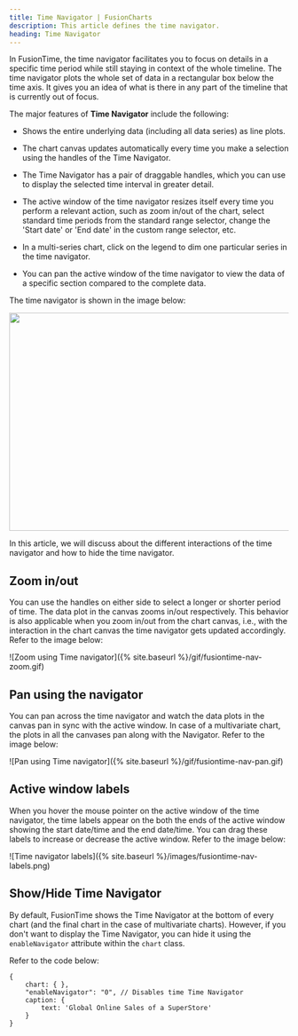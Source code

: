 ```yaml
---
title: Time Navigator | FusionCharts
description: This article defines the time navigator.
heading: Time Navigator
---
```


In FusionTime, the time navigator facilitates you to focus on details in a specific time period while still staying in context of the whole timeline. The time navigator plots the whole set of data in a rectangular box below the time axis. It gives you an idea of what is there in any part of the timeline that is currently out of focus. 

The major features of **Time Navigator** include the following:

* Shows the entire underlying data (including all data series) as line plots.

* The chart canvas updates automatically every time you make a selection using the handles of the Time Navigator.

* The Time Navigator has a pair of draggable handles, which you can use to display the selected time interval in greater detail.

* The active window of the time navigator resizes itself every time you perform a relevant action, such as zoom in/out of the chart, select standard time periods from the standard range selector, change the 'Start date' or 'End date' in the custom range selector, etc.

* In a multi-series chart, click on the legend to dim one particular series in the time navigator.

* You can pan the active window of the time navigator to view the data of a specific section compared to the complete data.

The time navigator is shown in the image below:

<img src="{% site.baseurl %}/images/fusiontime-component-time-navigator.png" width="639" height="393">

In this article, we will discuss about the different interactions of the time navigator and how to hide the time navigator.

## Zoom in/out

You can use the handles on either side to select a longer or shorter period of time. The data plot in the canvas zooms in/out respectively. This behavior is also applicable when you zoom in/out from the chart canvas, i.e., with the interaction in the chart canvas the time navigator gets updated accordingly. Refer to the image below: 

![Zoom using Time navigator]({% site.baseurl %}/gif/fusiontime-nav-zoom.gif)

## Pan using the navigator

You can pan across the time navigator and watch the data plots in the canvas pan in sync with the active window. In case of a multivariate chart, the plots in all the canvases pan along with the Navigator. Refer to the image below:

![Pan using Time navigator]({% site.baseurl %}/gif/fusiontime-nav-pan.gif)

## Active window labels 

When you hover the mouse pointer on the active window of the time navigator, the time labels appear on  the both the ends of the active window showing the start date/time and the end date/time. You can drag these labels to increase or decrease the active window. Refer to the image below:

![Time navigator labels]({% site.baseurl %}/images/fusiontime-nav-labels.png)

## Show/Hide Time Navigator

By default, FusionTime shows the Time Navigator at the bottom of every chart (and the final chart in the case of multivariate charts). However, if you don't want to display the Time Navigator, you can hide it using the `enableNavigator` attribute within the `chart` class.

Refer to the code below:

```
{
    chart: { },
    "enableNavigator": "0", // Disables time Time Navigator
    caption: {
        text: 'Global Online Sales of a SuperStore'
    }
}
```